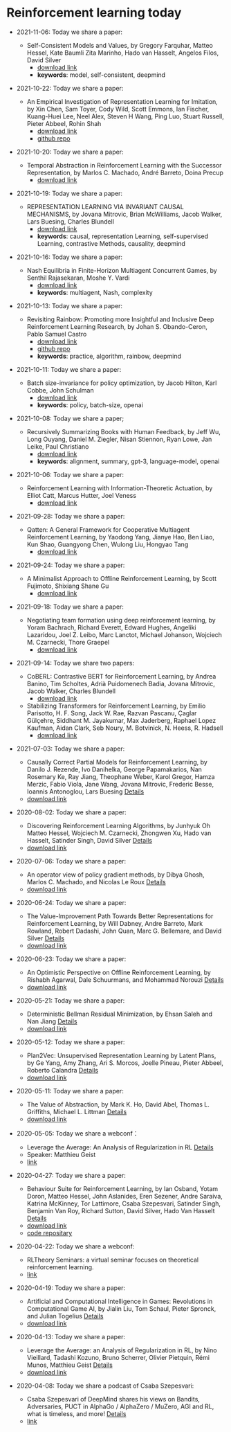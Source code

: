 # Reinforcement learning today

- 2021-11-06: Today we share a paper:
  - Self-Consistent Models and Values, by Gregory Farquhar, Matteo Hessel, Kate Baumli Zita Marinho, Hado van Hasselt, Angelos Filos, David Silver
    - [download link](https://arxiv.org/pdf/2110.12840.pdf)
    - **keywords**: model, self-consistent, deepmind
- 2021-10-22: Today we share a paper:
  - An Empirical Investigation of Representation Learning for Imitation, by Xin Chen, Sam Toyer, Cody Wild, Scott Emmons, Ian Fischer, Kuang-Huei Lee, Neel Alex, Steven H Wang, Ping Luo, Stuart Russell, Pieter Abbeel, Rohin Shah
    - [download link](https://openreview.net/pdf?id=kBNhgqXatI)
    - [github repo](https://github.com/HumanCompatibleAI/eirli)
- 2021-10-20: Today we share a paper:
  - Temporal Abstraction in Reinforcement Learning with the Successor Representation, by Marlos C. Machado, André Barreto, Doina Precup
    - [download link](https://arxiv.org/pdf/2110.05740.pdf)
- 2021-10-19: Today we share a paper:
  - REPRESENTATION LEARNING VIA INVARIANT CAUSAL MECHANISMS, by Jovana Mitrovic, Brian McWilliams, Jacob Walker, Lars Buesing, Charles Blundell
    - [download link](https://openreview.net/forum?id=9p2ekP904Rs)
    - **keywords**: causal, representation Learning, self-supervised Learning, contrastive Methods, causality, deepmind
- 2021-10-16: Today we share a paper:
  - Nash Equilibria in Finite-Horizon Multiagent Concurrent Games, by Senthil Rajasekaran, Moshe Y. Vardi
    - [download link](https://arxiv.org/pdf/2101.00716.pdf)
    - **keywords**: multiagent, Nash, complexity
- 2021-10-13: Today we share a paper:
  - Revisiting Rainbow: Promoting more Insightful and Inclusive Deep Reinforcement Learning Research, by Johan S. Obando-Ceron, Pablo Samuel Castro
    - [download link](https://arxiv.org/pdf/2011.14826)
    - [github repo](https://github.com/JohanSamir/revisiting_rainbow)
    - **keywords**: practice, algorithm, rainbow, deepmind
- 2021-10-11: Today we share a paper:
  - Batch size-invariance for policy optimization, by Jacob Hilton, Karl Cobbe, John Schulman
    - [download link](https://arxiv.org/pdf/2110.00641.pdf)
    - **keywords**: policy, batch-size, openai
- 2021-10-08: Today we share a paper;
  - Recursively Summarizing Books with Human Feedback, by Jeff Wu, Long Ouyang, Daniel M. Ziegler, Nisan Stiennon, Ryan Lowe, Jan Leike, Paul Christiano
    - [download link](https://arxiv.org/pdf/2109.10862.pdf)
    - **keywords**: alignment, summary, gpt-3, language-model, openai
- 2021-10-06: Today we share a paper:
  - Reinforcement Learning with Information-Theoretic Actuation, by Elliot Catt, Marcus Hutter, Joel Veness
    - [download link](https://arxiv.org/pdf/2109.15147.pdf)
- 2021-09-28: Today we share a paper:
  - Qatten: A General Framework for Cooperative Multiagent Reinforcement Learning, by Yaodong Yang, Jianye Hao, Ben Liao, Kun Shao, Guangyong Chen, Wulong Liu, Hongyao Tang
    - [download link](https://arxiv.org/pdf/2002.03939.pdf)
- 2021-09-24: Today we share a paper:
  - A Minimalist Approach to Offline Reinforcement Learning, by Scott Fujimoto, Shixiang Shane Gu
    - [download link](https://arxiv.org/pdf/2106.06860.pdf)
- 2021-09-18: Today we share a paper:
  - Negotiating team formation using deep reinforcement learning, by Yoram Bachrach, Richard Everett, Edward Hughes, Angeliki Lazaridou, Joel Z. Leibo, Marc Lanctot, Michael Johanson, Wojciech M. Czarnecki, Thore Graepel
    - [download link](https://reader.elsevier.com/reader/sd/pii/S0004370220301077?token=ED33ECE3E50DC0E1E045450A04B76DAC639BBFE765C04357C32041DBC5575666D3769AAB5D1C9F1BCB9915173A6ACA30&originRegion=us-east-1&originCreation=20210918054136)

- 2021-09-14: Today we share two papers:
  - CoBERL: Contrastive BERT for Reinforcement Learning, by Andrea Banino, Tim Scholtes, Adrià Puidomenech Badia, Jovana Mitrovic, Jacob Walker, Charles Blundell
    - [download link](https://arxiv.org/pdf/2107.05431.pdf)
  - Stabilizing Transformers for Reinforcement Learning, by Emilio Parisotto, H. F. Song, Jack W. Rae, Razvan Pascanu, Çaglar Gülçehre, Siddhant M. Jayakumar, Max Jaderberg, Raphael Lopez Kaufman, Aidan Clark, Seb Noury, M. Botvinick, N. Heess, R. Hadsell
    - [download link](https://arxiv.org/pdf/1910.06764.pdf)
- 2021-07-03: Today we share a paper:
  - Causally Correct Partial Models for Reinforcement Learning, by Danilo J. Rezende, Ivo Danihelka, George Papamakarios, Nan Rosemary Ke, Ray Jiang, Theophane Weber, Karol Gregor, Hamza Merzic, Fabio Viola, Jane Wang, Jovana Mitrovic, Frederic Besse, Ioannis Antonoglou, Lars Buesing [Details](2021-07-03.md)
  - [download link](https://arxiv.org/pdf/2002.02836v1.pdf)
- 2020-08-02: Today we share a paper:
  - Discovering Reinforcement Learning Algorithms, by Junhyuk Oh Matteo Hessel, Wojciech M. Czarnecki, Zhongwen Xu, Hado van Hasselt, Satinder Singh, David Silver [Details](2020-08-02.md)
  - [download link](https://arxiv.org/pdf/2007.08794v1.pdf)
  
- 2020-07-06: Today we share a paper:
  - An operator view of policy gradient methods, by Dibya Ghosh, Marlos C. Machado, and Nicolas Le Roux [Details](2020-07-06.md)
  - [download link](https://arxiv.org/pdf/2006.11266.pdf)

- 2020-06-24: Today we share a paper:
  - The Value-Improvement Path Towards Better Representations for Reinforcement Learning, by Will Dabney, Andre Barreto, Mark Rowland, Robert Dadashi, John Quan, Marc G. Bellemare, and David Silver [Details](2020-06-24.md)
  - [download link](https://arxiv.org/pdf/2006.02243.pdf)

- 2020-06-23: Today we share a paper:
  - An Optimistic Perspective on Offline Reinforcement Learning, by Rishabh Agarwal, Dale Schuurmans, and Mohammad Norouzi [Details](2020-06-23.md)
  - [download link](https://arxiv.org/pdf/1907.04543.pdf)
  
- 2020-05-21: Today we share a paper:
  - Deterministic Bellman Residual Minimization, by Ehsan Saleh and Nan Jiang [Details](2020-05-21.md)
  - [download link](https://pdfs.semanticscholar.org/a47e/9b858af68ded7c31432a9da04b3f4e666b1d.pdf?_ga=2.26312702.2115660324.1590053392-954161124.1587456871)
  
- 2020-05-12: Today we share a paper:
  - Plan2Vec: Unsupervised Representation Learning by Latent Plans, by Ge Yang, Amy Zhang, Ari S. Morcos, Joelle Pineau, Pieter Abbeel, Roberto Calandra [Details](2020-05-13.md)
  - [download link](https://arxiv.org/pdf/2005.03648)

- 2020-05-11: Today we share a paper:
  - The Value of Abstraction, by Mark K. Ho, David Abel, Thomas L. Griffiths, Michael L. Littman [Details](2020-05-11.md)
  - [download link](http://cocosci.princeton.edu/papers/valueofabstraction.pdf)

- 2020-05-05: Today we share a webconf：
  - Leverage the Average: An Analysis of Regularization in RL [Details](2020-05-05.md)
  - Speaker: Matthieu Geist 
  - [link](https://www.youtube.com/watch?v=DfJHL7IjCnY&feature=youtu.be)

- 2020-04-27: Today we share a paper:
  - Behaviour Suite for Reinforcement Learning, by Ian Osband, Yotam Doron, Matteo Hessel, John Aslanides, Eren Sezener, Andre Saraiva, Katrina McKinney, Tor Lattimore, Csaba Szepesvari, Satinder Singh, Benjamin Van Roy, Richard Sutton, David Silver, Hado Van Hasselt [Details](2020-04-27.md)
  - [download link](https://openreview.net/pdf?id=rygf-kSYwH)
  - [code repositary](https://github.com/deepmind/bsuite)

- 2020-04-22: Today we share a webconf:
  - RLTheory Seminars: a virtual seminar focuses on theoretical reinforcement learning. 
  - [link](https://sites.google.com/view/rltheoryseminars)

- 2020-04-19: Today we share a paper:
  - Artificial and Computational Intelligence in Games: Revolutions in Computational Game AI, by Jialin Liu, Tom Schaul, Pieter Spronck, and Julian Togelius [Details](2020-04-19.md)
  - [download link](https://drops.dagstuhl.de/opus/volltexte/2020/12011/pdf/dagrep_v009_i012_p067_19511.pdf#page=9)

- 2020-04-13: Today we share a paper:
  - Leverage the Average: an Analysis of Regularization in RL, by Nino Vieillard, Tadashi Kozuno, Bruno Scherrer, Olivier Pietquin, Rémi Munos, Matthieu Geist [Details](2020-04-13.md)
  - [download link](https://arxiv.org/pdf/2003.14089)

- 2020-04-08: Today we share a podcast of Csaba Szepesvari: 
  - Csaba Szepesvari of DeepMind shares his views on Bandits, Adversaries, PUCT in AlphaGo / AlphaZero / MuZero, AGI and RL, what is timeless, and more! [Details](2020-04-08.md)
  - [link](https://www.talkrl.com/episodes/csaba-szepesvari)



